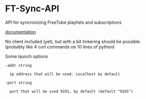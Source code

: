 # FT-Sync-API
API for syncronizing FreeTube playlists and subscriptions

[documentation](docs.md)

No client included (yet), but with a bit tinkering should be possible. (probably like 4 curl commands oe 10 lines of python)


Some launch options

    -addr string
 
      ip address that will be used. Localhost by default
 
    -port string
 
      port that will be used 9191, by default (default "9191")
